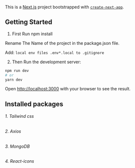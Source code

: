 This is a [Next.js](https://nextjs.org/) project bootstrapped with [`create-next-app`](https://github.com/vercel/next.js/tree/canary/packages/create-next-app).

## Getting Started

1. First Run
npm install

Rename The Name of the project in the package.json file.

Add:
` local env files
.env*.local to .gitignore `

2. Then Run the development server:

```bash
npm run dev
# or
yarn dev
```

Open [http://localhost:3000](http://localhost:3000) with your browser to see the result.

## Installed packages
###### 1. Tailwind css
###### 2. Axios
###### 3. MongoDB
###### 4. React-icons

